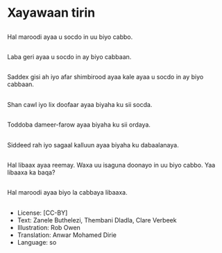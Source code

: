 # Xayawaan tirin

##
Hal maroodi ayaa u socdo in uu biyo cabbo.

##
Laba geri ayaa u socdo in ay biyo cabbaan.

##
Saddex gisi ah iyo afar shimbirood ayaa kale ayaa u socdo in ay biyo cabbaan.

##
Shan cawl iyo lix doofaar ayaa biyaha ku sii socda.

##
Toddoba dameer-farow ayaa biyaha ku sii ordaya.

##
Siddeed rah iyo sagaal kalluun ayaa biyaha ku dabaalanaya.

##
Hal libaax ayaa reemay. Waxa uu isaguna doonayo in uu biyo cabbo. Yaa libaaxa ka baqa?

##
Hal maroodi ayaa biyo la cabbaya libaaxa.

##
* License: [CC-BY]
* Text: Zanele Buthelezi, Thembani Dladla, Clare Verbeek
* Illustration: Rob Owen
* Translation: Anwar Mohamed Dirie
* Language: so
